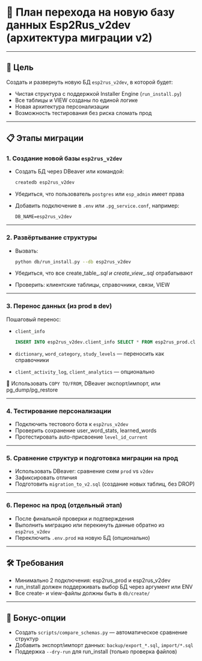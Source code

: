 
# 🔁 План перехода на новую базу данных Esp2Rus_v2dev (архитектура миграции v2)

---

## 🎯 Цель

Создать и развернуть новую БД `esp2rus_v2dev`, в которой будет:

- Чистая структура с поддержкой Installer Engine (`run_install.py`)
- Все таблицы и VIEW созданы по единой логике
- Новая архитектура персонализации
- Возможность тестирования без риска сломать прод

---

## 📋 Этапы миграции

### 1. Создание новой базы `esp2rus_v2dev`

- Создать БД через DBeaver или командой:
  ```bash
  createdb esp2rus_v2dev
  ```

- Убедиться, что пользователь `postgres` или `esp_admin` имеет права

- Добавить подключение в `.env` или `.pg_service.conf`, например:
  ```
  DB_NAME=esp2rus_v2dev
  ```

---

### 2. Развёртывание структуры

- Вызвать:
  ```bash
  python db/run_install.py --db esp2rus_v2dev
  ```

- Убедиться, что все create_table_*.sql и create_view_*.sql отрабатывают

- Проверить: клиентские таблицы, справочники, связи, VIEW

---

### 3. Перенос данных (из prod в dev)

Пошаговый перенос:
- `client_info`  
  ```sql
  INSERT INTO esp2rus_v2dev.client_info SELECT * FROM esp2rus_prod.client_info;
  ```

- `dictionary`, `word_category`, `study_levels` — переносить как справочники

- `client_activity_log`, `client_analytics` — опционально

🔁 Использовать `COPY TO/FROM`, DBeaver экспорт/импорт, или pg_dump/pg_restore

---

### 4. Тестирование персонализации

- Подключить тестового бота к `esp2rus_v2dev`
- Проверить сохранение user_word_stats, learned_words
- Протестировать auto-присвоение `level_id_current`

---

### 5. Сравнение структур и подготовка миграции на прод

- Использовать DBeaver: сравнение схем `prod` vs `v2dev`
- Зафиксировать отличия
- Подготовить `migration_to_v2.sql` (создание новых таблиц, без DROP)

---

### 6. Перенос на прод (отдельный этап)

- После финальной проверки и подтверждения
- Выполнить миграцию или перекинуть данные обратно из `esp2rus_v2dev`
- Переключить `.env.prod` на новую БД (опционально)

---

## 🛠 Требования

- Минимально 2 подключения: esp2rus_prod и esp2rus_v2dev
- run_install должен поддерживать выбор БД через аргумент или ENV
- Все create- и view-файлы должны быть в `db/create/`

---

## 🧠 Бонус-опции

- Создать `scripts/compare_schemas.py` — автоматическое сравнение структур
- Добавить экспорт/импорт данных: `backup/export_*.sql`, `import/*.sql`
- Поддержка `--dry-run` для run_install (только проверка файлов)

